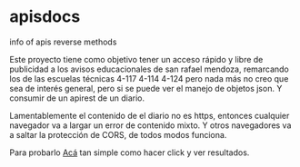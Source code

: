 # apisdocs
info of apis reverse methods

Este proyecto tiene como objetivo tener un acceso rápido y libre de publicidad a los avisos educacionales de san rafael mendoza, remarcando los de las escuelas técnicas 4-117 4-114 4-124 pero nada más no creo que sea de interés general, pero si se puede ver el manejo de objetos json. Y consumir de un apirest de un diario.

Lamentablemente el contenido de el diario no es https, entonces cualquier navegador va a largar un error de contenido mixto. Y otros navegadores va a saltar la protección de CORS, de todos modos funciona.

Para probarlo [Acá](https://brakdag.github.io/diariounoeducacionales_api/) tan simple como hacer click y ver resultados.
